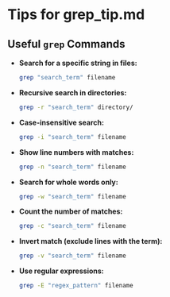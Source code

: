 # Tips for grep_tip.md
## Useful `grep` Commands

- **Search for a specific string in files:**
    ```bash
    grep "search_term" filename
    ```

- **Recursive search in directories:**
    ```bash
    grep -r "search_term" directory/
    ```

- **Case-insensitive search:**
    ```bash
    grep -i "search_term" filename
    ```

- **Show line numbers with matches:**
    ```bash
    grep -n "search_term" filename
    ```

- **Search for whole words only:**
    ```bash
    grep -w "search_term" filename
    ```

- **Count the number of matches:**
    ```bash
    grep -c "search_term" filename
    ```

- **Invert match (exclude lines with the term):**
    ```bash
    grep -v "search_term" filename
    ```

- **Use regular expressions:**
    ```bash
    grep -E "regex_pattern" filename
    ```